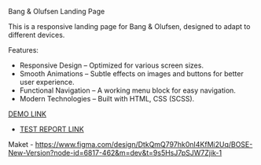 Bang & Olufsen Landing Page

This is a responsive landing page for Bang & Olufsen, designed to adapt to different devices.

Features:
- Responsive Design – Optimized for various screen sizes.
- Smooth Animations – Subtle effects on images and buttons for better user experience.
- Functional Navigation – A working menu block for easy navigation.
- Modern Technologies – Built with HTML, CSS (SCSS).



[DEMO LINK](https://verdyshvoloymyr.github.io/layout_landing-page/)
- [TEST REPORT LINK](https://verdyshvoloymyr.github.io/layout_landing-page/report/html_report/)

Maket - https://www.figma.com/design/DtkQmQ797hk0nI4KfMi2Uq/BOSE-New-Version?node-id=6817-462&m=dev&t=9s5HsJ7pSJW7Zjik-1


